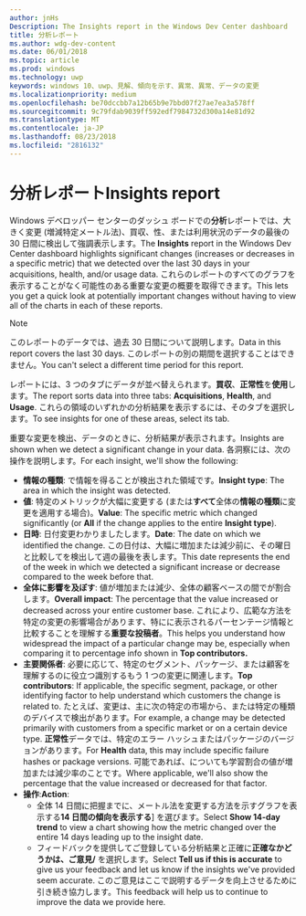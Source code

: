 ```yaml
---
author: jnHs
Description: The Insights report in the Windows Dev Center dashboard
title: 分析レポート
ms.author: wdg-dev-content
ms.date: 06/01/2018
ms.topic: article
ms.prod: windows
ms.technology: uwp
keywords: windows 10、uwp、見解、傾向を示す、異常、異常、データの変更
ms.localizationpriority: medium
ms.openlocfilehash: be70dccbb7a12b65b9e7bbd07f27ae7ea3a578ff
ms.sourcegitcommit: 9c79fdab9039ff592edf7984732d300a14e81d92
ms.translationtype: MT
ms.contentlocale: ja-JP
ms.lasthandoff: 08/23/2018
ms.locfileid: "2816132"
---
```

# <a name="insights-report"></a><span data-ttu-id="38ed3-103">分析レポート</span><span class="sxs-lookup"><span data-stu-id="38ed3-103">Insights report</span></span>


<span data-ttu-id="38ed3-104">Windows デベロッパー センターのダッシュ ボードでの**分析**レポートでは、大きく変更 (増減特定メートル法)、買収、性、または利用状況のデータの最後の 30 日間に検出して強調表示します。</span><span class="sxs-lookup"><span data-stu-id="38ed3-104">The **Insights** report in the Windows Dev Center dashboard highlights significant changes (increases or decreases in a specific metric) that we detected over the last 30 days in your acquisitions, health, and/or usage data.</span></span> <span data-ttu-id="38ed3-105">これらのレポートのすべてのグラフを表示することがなく可能性のある重要な変更の概要を取得できます。</span><span class="sxs-lookup"><span data-stu-id="38ed3-105">This lets you get a quick look at potentially important changes without having to view all of the charts in each of these reports.</span></span>

> [!NOTE]
> <span data-ttu-id="38ed3-106">このレポートのデータでは、過去 30 日間について説明します。</span><span class="sxs-lookup"><span data-stu-id="38ed3-106">Data in this report covers the last 30 days.</span></span> <span data-ttu-id="38ed3-107">このレポートの別の期間を選択することはできません。</span><span class="sxs-lookup"><span data-stu-id="38ed3-107">You can't select a different time period for this report.</span></span>

<span data-ttu-id="38ed3-108">レポートには、3 つのタブにデータが並べ替えられます。**買収**、**正常性**を**使用**します。</span><span class="sxs-lookup"><span data-stu-id="38ed3-108">The report sorts data into three tabs: **Acquisitions**, **Health**, and **Usage**.</span></span> <span data-ttu-id="38ed3-109">これらの領域のいずれかの分析結果を表示するには、そのタブを選択します。</span><span class="sxs-lookup"><span data-stu-id="38ed3-109">To see insights for one of these areas, select its tab.</span></span>

<span data-ttu-id="38ed3-110">重要な変更を検出、データのときに、分析結果が表示されます。</span><span class="sxs-lookup"><span data-stu-id="38ed3-110">Insights are shown when we detect a significant change in your data.</span></span> <span data-ttu-id="38ed3-111">各洞察には、次の操作を説明します。</span><span class="sxs-lookup"><span data-stu-id="38ed3-111">For each insight, we'll show the following:</span></span>
- <span data-ttu-id="38ed3-112">**情報の種類**: で情報を得ることが検出された領域です。</span><span class="sxs-lookup"><span data-stu-id="38ed3-112">**Insight type**: The area in which the insight was detected.</span></span>
- <span data-ttu-id="38ed3-113">**値**: 特定のメトリックが大幅に変更する (または**すべて**全体の**情報の種類**に変更を適用する場合)。</span><span class="sxs-lookup"><span data-stu-id="38ed3-113">**Value**: The specific metric which changed significantly (or **All** if the change applies to the entire **Insight type**).</span></span>
- <span data-ttu-id="38ed3-114">**日時**: 日付変更わかりましたします。</span><span class="sxs-lookup"><span data-stu-id="38ed3-114">**Date**: The date on which we identified the change.</span></span> <span data-ttu-id="38ed3-115">この日付は、大幅に増加または減少前に、その曜日と比較してを検出して週の最後を表します。</span><span class="sxs-lookup"><span data-stu-id="38ed3-115">This date represents the end of the week in which we detected a significant increase or decrease compared to the week before that.</span></span>
- <span data-ttu-id="38ed3-116">**全体に影響を及ぼす**: 値が増加または減少、全体の顧客ベースの間でが割合します。</span><span class="sxs-lookup"><span data-stu-id="38ed3-116">**Overall impact**: The percentage that the value increased or decreased across your entire customer base.</span></span> <span data-ttu-id="38ed3-117">これにより、広範な方法を特定の変更の影響場合があります、特にに表示されるパーセンテージ情報と比較することを理解する**重要な投稿者**。</span><span class="sxs-lookup"><span data-stu-id="38ed3-117">This helps you understand how widespread the impact of a particular change may be, especially when comparing it to percentage info shown in **Top contributors.**</span></span>
- <span data-ttu-id="38ed3-118">**主要関係者**: 必要に応じて、特定のセグメント、パッケージ、または顧客を理解するのに役立つ識別するもう 1 つの変更に関連します。</span><span class="sxs-lookup"><span data-stu-id="38ed3-118">**Top contributors**: If applicable, the specific segment, package, or other identifying factor to help understand which customers the change is related to.</span></span> <span data-ttu-id="38ed3-119">たとえば、変更は、主に次の特定の市場から、または特定の種類のデバイスで検出があります。</span><span class="sxs-lookup"><span data-stu-id="38ed3-119">For example, a change may be detected primarily with customers from a specific market or on a certain device type.</span></span> <span data-ttu-id="38ed3-120">**正常性**データでは、特定のエラー ハッシュまたはパッケージのバージョンがあります。</span><span class="sxs-lookup"><span data-stu-id="38ed3-120">For **Health** data, this may include specific failure hashes or package versions.</span></span> <span data-ttu-id="38ed3-121">可能であれば、についても学習割合の値が増加または減少率のことです。</span><span class="sxs-lookup"><span data-stu-id="38ed3-121">Where applicable, we'll also show the percentage that the value increased or decreased for that factor.</span></span>
- <span data-ttu-id="38ed3-122">**操作**:</span><span class="sxs-lookup"><span data-stu-id="38ed3-122">**Action**:</span></span>
   - <span data-ttu-id="38ed3-123">全体 14 日間に把握までに、メートル法を変更する方法を示すグラフを表示する**14 日間の傾向を表示する**] を選びます。</span><span class="sxs-lookup"><span data-stu-id="38ed3-123">Select **Show 14-day trend** to view a chart showing how the metric changed over the entire 14 days leading up to the insight date.</span></span>
   - <span data-ttu-id="38ed3-124">フィードバックを提供してご登録している分析結果と正確に**正確なかどうかは、ご意見/** を選択します。</span><span class="sxs-lookup"><span data-stu-id="38ed3-124">Select **Tell us if this is accurate** to give us your feedback and let us know if the insights we've provided seem accurate.</span></span> <span data-ttu-id="38ed3-125">このご意見はここで説明するデータを向上させるために引き続き協力します。</span><span class="sxs-lookup"><span data-stu-id="38ed3-125">This feedback will help us to continue to improve the data we provide here.</span></span> 

